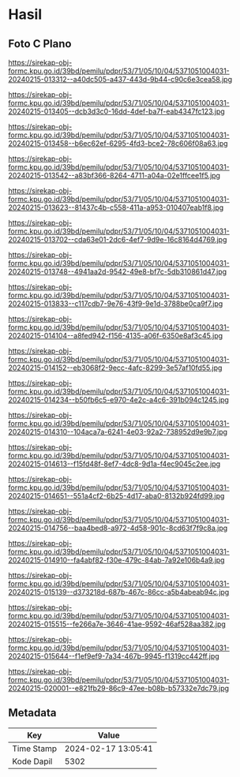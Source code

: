 # Hasil

## Foto C Plano

https://sirekap-obj-formc.kpu.go.id/39bd/pemilu/pdpr/53/71/05/10/04/5371051004031-20240215-013312--a40dc505-a437-443d-9b44-c90c6e3cea58.jpg

https://sirekap-obj-formc.kpu.go.id/39bd/pemilu/pdpr/53/71/05/10/04/5371051004031-20240215-013405--dcb3d3c0-16dd-4def-ba7f-eab4347fc123.jpg

https://sirekap-obj-formc.kpu.go.id/39bd/pemilu/pdpr/53/71/05/10/04/5371051004031-20240215-013458--b6ec62ef-6295-4fd3-bce2-78c606f08a63.jpg

https://sirekap-obj-formc.kpu.go.id/39bd/pemilu/pdpr/53/71/05/10/04/5371051004031-20240215-013542--a83bf366-8264-4711-a04a-02e1ffcee1f5.jpg

https://sirekap-obj-formc.kpu.go.id/39bd/pemilu/pdpr/53/71/05/10/04/5371051004031-20240215-013623--81437c4b-c558-411a-a953-010407eab1f8.jpg

https://sirekap-obj-formc.kpu.go.id/39bd/pemilu/pdpr/53/71/05/10/04/5371051004031-20240215-013702--cda63e01-2dc6-4ef7-9d9e-16c8164d4769.jpg

https://sirekap-obj-formc.kpu.go.id/39bd/pemilu/pdpr/53/71/05/10/04/5371051004031-20240215-013748--4941aa2d-9542-49e8-bf7c-5db310861d47.jpg

https://sirekap-obj-formc.kpu.go.id/39bd/pemilu/pdpr/53/71/05/10/04/5371051004031-20240215-013833--c117cdb7-9e76-43f9-9e1d-3788be0ca9f7.jpg

https://sirekap-obj-formc.kpu.go.id/39bd/pemilu/pdpr/53/71/05/10/04/5371051004031-20240215-014104--a8fed942-f156-4135-a06f-6350e8af3c45.jpg

https://sirekap-obj-formc.kpu.go.id/39bd/pemilu/pdpr/53/71/05/10/04/5371051004031-20240215-014152--eb3068f2-9ecc-4afc-8299-3e57af10fd55.jpg

https://sirekap-obj-formc.kpu.go.id/39bd/pemilu/pdpr/53/71/05/10/04/5371051004031-20240215-014234--b50fb6c5-e970-4e2c-a4c6-391b094c1245.jpg

https://sirekap-obj-formc.kpu.go.id/39bd/pemilu/pdpr/53/71/05/10/04/5371051004031-20240215-014310--104aca7a-6241-4e03-92a2-738952d9e9b7.jpg

https://sirekap-obj-formc.kpu.go.id/39bd/pemilu/pdpr/53/71/05/10/04/5371051004031-20240215-014613--f15fd48f-8ef7-4dc8-9d1a-f4ec9045c2ee.jpg

https://sirekap-obj-formc.kpu.go.id/39bd/pemilu/pdpr/53/71/05/10/04/5371051004031-20240215-014651--551a4cf2-6b25-4d17-aba0-8132b924fd99.jpg

https://sirekap-obj-formc.kpu.go.id/39bd/pemilu/pdpr/53/71/05/10/04/5371051004031-20240215-014756--baa4bed8-a972-4d58-901c-8cd63f7f9c8a.jpg

https://sirekap-obj-formc.kpu.go.id/39bd/pemilu/pdpr/53/71/05/10/04/5371051004031-20240215-014910--fa4abf82-f30e-479c-84ab-7a92e106b4a9.jpg

https://sirekap-obj-formc.kpu.go.id/39bd/pemilu/pdpr/53/71/05/10/04/5371051004031-20240215-015139--d373218d-687b-467c-86cc-a5b4abeab94c.jpg

https://sirekap-obj-formc.kpu.go.id/39bd/pemilu/pdpr/53/71/05/10/04/5371051004031-20240215-015515--fe266a7e-3646-41ae-9592-46af528aa382.jpg

https://sirekap-obj-formc.kpu.go.id/39bd/pemilu/pdpr/53/71/05/10/04/5371051004031-20240215-015644--f1ef9ef9-7a34-467b-9945-f1319cc442ff.jpg

https://sirekap-obj-formc.kpu.go.id/39bd/pemilu/pdpr/53/71/05/10/04/5371051004031-20240215-020001--e821fb29-86c9-47ee-b08b-b57332e7dc79.jpg


## Metadata

| Key        | Value               |
| ---------- | ------------------- |
| Time Stamp | 2024-02-17 13:05:41 |
| Kode Dapil | 5302                |



